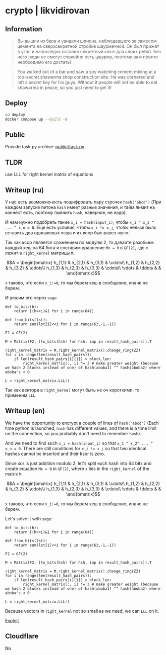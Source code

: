 # crypto | likvidirovan

## Information

> Вы вышли из бара и увидели шпиона, наблюдавшего за замесом цемента на сверхсекретной стройке шаурмечной. Он был прижат в угол и напоследок оставил секретный ключ для своих ребят. Без него люди не смогут спокойно есть шаурму, поэтому вам просто необходимо его достать!

> You walked out of a bar and saw a spy watching cement mixing at a top-secret shawarma shop construction site. He was cornered and left a secret key for his guys. Without it people will not be able to eat shawarma in peace, so you just need to get it!

## Deploy

```sh
cd deploy
docker compose up --build -d
```

## Public

Provide task.py archive: [public/task.py](public/task.py).

## TLDR

use LLL for right kernel matrix of equations

## Writeup (ru)

У нас есть возможноность пошифровать пару строчек `hash('abcd')` (При каждом запуске питона `hash` имеет разные значения, и тайм лимит на коннект есть, поэтому пывнить `hash`, наверное, не надо).

И нам нужно подобрать такие `x_i = hash(input_i)`, чтобы `x_1 ^ x_2 ^ ... ^ x_n = 0`. Еще есть условия, чтобы `x_i != x_j`, чтобы нельзя было вставить два одинаковых хэша и их ксор был равен нулю.

Так как ксор является сложением по модулю 2, то давайте разобьем каждый хеш на 64 бита и составим уравнение `Mx = 0` в `GF(2)`, где `x` лежит в `right_kernel` матрицы `M`.

$$A = \begin{bmatrix}
h_{1,1} & h_{2,1} & h_{3,1} & \cdots\\
h_{1,2} & h_{2,2} & h_{3,2} & \cdots\\
h_{1,3} & h_{2,3} & h_{3,3} & \cdots\\
\vdots & \ddots & &
\end{bmatrix}$$

`x` таково, что если `x_i!=0`, то мы берем хеш в сообщение, иначе не берем.

И решим его через `sage`:

```sage
def to_bits(h):
    return [(h>>i)&1 for i in range(64)]

def from_bits(lst):
    return sum(lst[i]<<i for i in range(63,-1,-1))

F2 = GF(2)

M = Matrix(F2, [to_bits(hsh) for hsh, inp in result_hash_pairs]).T

right_kernel_matrix = M.right_kernel_matrix().change_ring(ZZ)
for i in range(len(result_hash_pairs)):
    if len(result_hash_pairs[i][1]) > block_len:
        right_kernel_matrix[:, i] *= 3 # make greater weight (because we hash 2 blocks instead of one) of hash(aboba1) ^^ hash(aboba2) where aboba's < 0

L = right_kernel_matrix.LLL()
```

Так как вектора в `right_kernel` могут быть не оч короткими, то применим `LLL`. 

## Writeup (en)

We have the opportunity to encrypt a couple of lines of `hash('abcd')` (Each time python is launched, `hash` has different values, and there is a time limit on the connection, so you probably don't need to remember `hash`).

And we need to find such `x_i = hash(input_i)` so that `x_1 ^ x_2^ ... ^ x_n = 0`. There are still conditions for `x_i != x_j` so that two identical hashes cannot be inserted and their ksor is zero.

Since xor is just addition modulo 2, let's split each hash into 64 bits and create equation `Mx = 0` in `GF(2)`, where `x` lies in the `right_kernel` of the matrix `M`.

$$A = \begin{bmatrix}
h_{1,1} & h_{2,1} & h_{3,1} & \cdots\\
h_{1,2} & h_{2,2} & h_{3,2} & \cdots\\
h_{1,3} & h_{2,3} & h_{3,3} & \cdots\\
\vdots & \ddots & &
\end{bmatrix}$$

`x` таково, что если `x_i!=0`, то мы берем хеш в сообщение, иначе не берем.

Let's solve it with `sage`:

```sage
def to_bits(h):
    return [(h>>i)&1 for i in range(64)]

def from_bits(lst):
    return sum(lst[i]<<i for i in range(63,-1,-1))

F2 = GF(2)

M = Matrix(F2, [to_bits(hsh) for hsh, inp in result_hash_pairs]).T

right_kernel_matrix = M.right_kernel_matrix().change_ring(ZZ)
for i in range(len(result_hash_pairs)):
    if len(result_hash_pairs[i][1]) > block_len:
        right_kernel_matrix[:, i] *= 3 # make greater weight (because we hash 2 blocks instead of one) of hash(aboba1) ^^ hash(aboba2) where aboba's < 0

L = right_kernel_matrix.LLL()
```

Because vectors in `right_kernel` not so small as we need, we can `LLL` on it.

[Exploit](solution/sol.sage)


## Cloudflare

No


